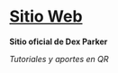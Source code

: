 # [Sitio Web](https://noir-dexprkr.github.io/noir-room/)

**Sitio oficial de Dex Parker**

*Tutoriales y aportes en QR*